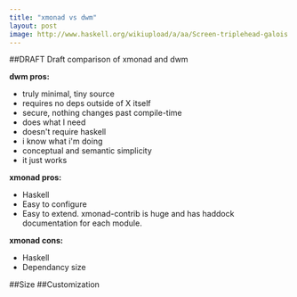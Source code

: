 ```yaml
---
title: "xmonad vs dwm"
layout: post
image: http://www.haskell.org/wikiupload/a/aa/Screen-triplehead-galois.jpg
---
```

##DRAFT Draft comparison of xmonad and dwm

<!-- more -->

**dwm pros:**
* truly minimal, tiny source
* requires no deps outside of X itself
* secure, nothing changes past compile-time
* does what I need
* doesn't require haskell
* i know what i'm doing
* conceptual and semantic simplicity
* it just works

**xmonad pros:**
* Haskell
* Easy to configure
* Easy to extend. xmonad-contrib is huge and has haddock documentation for each module.

**xmonad cons:**
* Haskell
* Dependancy size

##Size
##Customization
